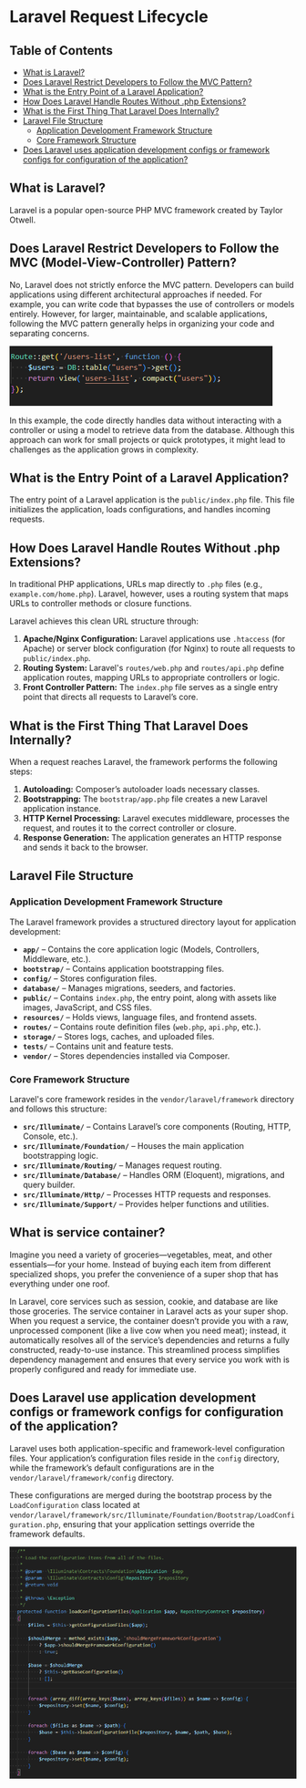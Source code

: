 # Laravel Request Lifecycle

## Table of Contents
- [What is Laravel?](#what-is-laravel)
- [Does Laravel Restrict Developers to Follow the MVC Pattern?](#does-laravel-restrict-developers-to-follow-the-mvc-pattern)
- [What is the Entry Point of a Laravel Application?](#what-is-the-entry-point-of-a-laravel-application)
- [How Does Laravel Handle Routes Without .php Extensions?](#how-does-laravel-handle-routes-without-php-extensions)
- [What is the First Thing That Laravel Does Internally?](#what-is-the-first-thing-that-laravel-does-internally)
- [Laravel File Structure](#laravel-file-structure)
  - [Application Development Framework Structure](#application-development-framework-structure)
  - [Core Framework Structure](#core-framework-structure)
- [Does Laravel uses application development configs or framework configs for configuration of the application?](#does-laravel-uses-application-development-configs-or-framework-configs-for-configuration-of-the-application)

## What is Laravel?
Laravel is a popular open-source PHP MVC framework created by Taylor Otwell.

## Does Laravel Restrict Developers to Follow the MVC (Model-View-Controller) Pattern?
No, Laravel does not strictly enforce the MVC pattern. Developers can build applications using different architectural approaches if needed.
For example, you can write code that bypasses the use of controllers or models entirely. However, for larger, maintainable, and scalable applications, following the MVC pattern generally helps in organizing your code and separating concerns.

![Don't Need MVC Pattern](/assets/dont_need_mvc_pattern_image.png)

In this example, the code directly handles data without interacting with a controller or using a model to retrieve data from the database. Although this approach can work for small projects or quick prototypes, it might lead to challenges as the application grows in complexity.

## What is the Entry Point of a Laravel Application?
The entry point of a Laravel application is the `public/index.php` file. This file initializes the application, loads configurations, and handles incoming requests.

## How Does Laravel Handle Routes Without .php Extensions?
In traditional PHP applications, URLs map directly to `.php` files (e.g., `example.com/home.php`). Laravel, however, uses a routing system that maps URLs to controller methods or closure functions.

Laravel achieves this clean URL structure through:
1. **Apache/Nginx Configuration:** Laravel applications use `.htaccess` (for Apache) or server block configuration (for Nginx) to route all requests to `public/index.php`.
2. **Routing System:** Laravel's `routes/web.php` and `routes/api.php` define application routes, mapping URLs to appropriate controllers or logic.
3. **Front Controller Pattern:** The `index.php` file serves as a single entry point that directs all requests to Laravel’s core.

## What is the First Thing That Laravel Does Internally?
When a request reaches Laravel, the framework performs the following steps:
1. **Autoloading:** Composer’s autoloader loads necessary classes.
2. **Bootstrapping:** The `bootstrap/app.php` file creates a new Laravel application instance.
3. **HTTP Kernel Processing:** Laravel executes middleware, processes the request, and routes it to the correct controller or closure.
4. **Response Generation:** The application generates an HTTP response and sends it back to the browser.

## Laravel File Structure

### Application Development Framework Structure
The Laravel framework provides a structured directory layout for application development:

- **`app/`** – Contains the core application logic (Models, Controllers, Middleware, etc.).
- **`bootstrap/`** – Contains application bootstrapping files.
- **`config/`** – Stores configuration files.
- **`database/`** – Manages migrations, seeders, and factories.
- **`public/`** – Contains `index.php`, the entry point, along with assets like images, JavaScript, and CSS files.
- **`resources/`** – Holds views, language files, and frontend assets.
- **`routes/`** – Contains route definition files (`web.php`, `api.php`, etc.).
- **`storage/`** – Stores logs, caches, and uploaded files.
- **`tests/`** – Contains unit and feature tests.
- **`vendor/`** – Stores dependencies installed via Composer.

### Core Framework Structure
Laravel's core framework resides in the `vendor/laravel/framework` directory and follows this structure:

- **`src/Illuminate/`** – Contains Laravel’s core components (Routing, HTTP, Console, etc.).
- **`src/Illuminate/Foundation/`** – Houses the main application bootstrapping logic.
- **`src/Illuminate/Routing/`** – Manages request routing.
- **`src/Illuminate/Database/`** – Handles ORM (Eloquent), migrations, and query builder.
- **`src/Illuminate/Http/`** – Processes HTTP requests and responses.
- **`src/Illuminate/Support/`** – Provides helper functions and utilities.

## What is service container?

Imagine you need a variety of groceries—vegetables, meat, and other essentials—for your home. Instead of buying each item from different specialized shops, you prefer the convenience of a super shop that has everything under one roof.

In Laravel, core services such as session, cookie, and database are like those groceries. The service container in Laravel acts as your super shop. When you request a service, the container doesn’t provide you with a raw, unprocessed component (like a live cow when you need meat); instead, it automatically resolves all of the service’s dependencies and returns a fully constructed, ready-to-use instance. This streamlined process simplifies dependency management and ensures that every service you work with is properly configured and ready for immediate use.

## Does Laravel use application development configs or framework configs for configuration of the application?

Laravel uses both application-specific and framework-level configuration files. Your application’s configuration files reside in the `config` directory, while the framework’s default configurations are in the `vendor/laravel/framework/config` directory.

These configurations are merged during the bootstrap process by the `LoadConfiguration` class located at `vendor/laravel/framework/src/Illuminate/Foundation/Bootstrap/LoadConfiguration.php`, ensuring that your application settings override the framework defaults.

![Configuration Merge Method](/assets/configuration_merge_method.png)


